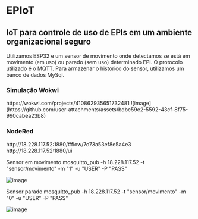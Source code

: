 <h1>EPIoT</h1>
<h2>IoT para controle de uso de EPIs em um ambiente organizacional seguro</h1>
Utilizamos ESP32 e um sensor de movimento onde detectamos se está em movimento (em uso) ou parado (sem uso) determinado EPI. 
O protocolo utilizado é o MQTT. 
Para armazenar o historico do sensor, utilizamos um banco de dados MySql.


<h3>Simulação Wokwi</h3>
https://wokwi.com/projects/410862935651732481
![image](https://github.com/user-attachments/assets/bdbc59e2-5592-43cf-8f75-990cabea23b8)


<h3>NodeRed</h3>
http://18.228.117.52:1880/#flow/7c73a53ef8e5a4e3
http://18.228.117.52:1880/ui

Sensor em movimento
mosquitto_pub -h 18.228.117.52 -t "sensor/movimento" -m "1" -u "USER" -P "PASS"

![image](https://github.com/user-attachments/assets/ea05d312-6598-47f9-8ff1-750175bb4996)


Sensor parado
mosquitto_pub -h 18.228.117.52 -t "sensor/movimento" -m "0" -u "USER" -P "PASS"

![image](https://github.com/user-attachments/assets/8a451ece-3a03-4552-8812-a3bac84b08bc)

